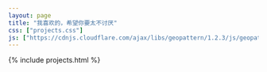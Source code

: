 ```yaml
---
layout: page
title: "我喜欢的，希望你要太不讨厌"
css: ["projects.css"]
js: ["https://cdnjs.cloudflare.com/ajax/libs/geopattern/1.2.3/js/geopattern.min.js", "projects.js"]
---
```

{% include projects.html %}
